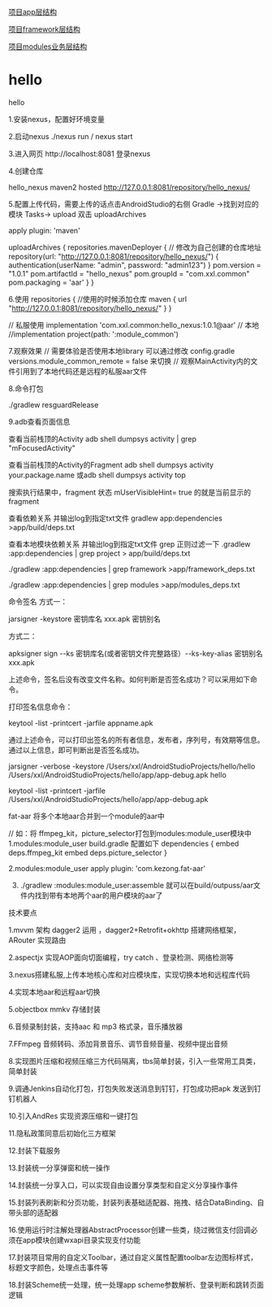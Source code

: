 
[项目app层结构](https://github.com/fazhongxu/hello/blob/feature/mvvm/app/app.deps.txt)

[项目framework层结构](https://github.com/fazhongxu/hello/blob/feature/mvvm/app/framework_deps.txt)

[项目modules业务层结构](https://github.com/fazhongxu/hello/blob/feature/mvvm/app/modules_deps.txt)

# hello
hello

1.安装nexus，配置好环境变量

2.启动nexus ./nexus run / nexus start

3.进入网页 http://localhost:8081 登录nexus

4.创建仓库

hello_nexus
maven2
hosted
http://127.0.0.1:8081/repository/hello_nexus/

5.配置上传代码，需要上传的话点击AndroidStudio的右侧 Gradle ->找到对应的模块 Tasks-> upload 双击 uploadArchives

apply plugin: 'maven'

uploadArchives {
    repositories.mavenDeployer {
        // 修改为自己创建的仓库地址
        repository(url: "http://127.0.0.1:8081/repository/hello_nexus/") {
            authentication(userName: "admin", password: "admin123")
        }
        pom.version = "1.0.1"
        pom.artifactId = "hello_nexus"
        pom.groupId = "com.xxl.common"
        pom.packaging = 'aar'
    }
}

6.使用
 repositories {
        //使用的时候添加仓库
        maven {
            url "http://127.0.0.1:8081/repository/hello_nexus/"
        }
 }

 // 私服使用
 implementation 'com.xxl.common:hello_nexus:1.0.1@aar'
 // 本地
 //implementation project(path: ':module_common')

 7.观察效果
 // 需要体验是否使用本地library 可以通过修改 config.gradle versions.module_common_remote = false 来切换
 // 观察MainActivity内的文件引用到了本地代码还是远程的私服aar文件


 8.命令打包

 ./gradlew resguardRelease

 9.adb查看页面信息

 查看当前栈顶的Activity
 adb shell dumpsys activity | grep "mFocusedActivity"

 查看当前栈顶的Activity的Fragment
 adb shell dumpsys activity your.package.name
 或adb shell dumpsys activity top

 搜索执行结果中，fragment 状态
 mUserVisibleHint= true 的就是当前显示的fragment

 查看依赖关系 并输出log到指定txt文件
 gradlew app:dependencies >app/build/deps.txt

 查看本地模块依赖关系 并输出log到指定txt文件 grep 正则过滤一下
 .gradlew :app:dependencies | grep project > app/build/deps.txt

 ./gradlew :app:dependencies | grep framework >app/framework_deps.txt

 ./gradlew :app:dependencies | grep modules >app/modules_deps.txt


 命令签名
 方式一：

 jarsigner -keystore 密钥库名 xxx.apk 密钥别名

 方式二：

 apksigner sign --ks 密钥库名(或者密钥文件完整路径）--ks-key-alias 密钥别名 xxx.apk

 上述命令，签名后没有改变文件名称。如何判断是否签名成功？可以采用如下命令。

 打印签名信息命令：

 keytool -list -printcert -jarfile appname.apk

 通过上述命令，可以打印出签名的所有者信息，发布者，序列号，有效期等信息。
 通过以上信息，即可判断出是否签名成功。

 jarsigner -verbose -keystore /Users/xxl/AndroidStudioProjects/hello/hello /Users/xxl/AndroidStudioProjects/hello/app/app-debug.apk hello

 keytool -list -printcert -jarfile /Users/xxl/AndroidStudioProjects/hello/app/app-debug.apk

 fat-aar 将多个本地aar合并到一个module的aar中

 // 如：将 ffmpeg_kit，picture_selector打包到modules:module_user模块中
 1.modules:module_user build.gradle 配置如下
 dependencies {
     embed deps.ffmpeg_kit
     embed deps.picture_selector
 }

 2.modules:module_user apply plugin: 'com.kezong.fat-aar'

 3. ./gradlew :modules:module_user:assemble 就可以在build/outpuss/aar文件内找到带有本地两个aar的用户模块的aar了

 技术要点

 1.mvvm 架构 dagger2 运用 ，dagger2+Retrofit+okhttp 搭建网络框架，ARouter 实现路由

 2.aspectjx 实现AOP面向切面编程，try catch 、登录检测、网络检测等

 3.nexus搭建私服,上传本地核心库和对应模块库，实现切换本地和远程库代码

 4.实现本地aar和远程aar切换

 5.objectbox mmkv 存储封装

 6.音频录制封装，支持aac 和 mp3 格式录，音乐播放器

 7.FFmpeg 音频转码、添加背景音乐、调节音频音量、视频中提出音频

 8.实现图片压缩和视频压缩三方代码隔离，tbs简单封装，引入一些常用工具类，简单封装

 9.调通Jenkins自动化打包，打包失败发送消息到钉钉，打包成功把apk 发送到钉钉机器人

 10.引入AndRes 实现资源压缩和一键打包

 11.隐私政策同意后初始化三方框架

 12.封装下载服务

 13.封装统一分享弹窗和统一操作

 14.封装统一分享入口，可以实现自由设置分享类型和自定义分享操作事件

 15.封装列表刷新和分页功能，封装列表基础适配器、拖拽、结合DataBinding、自带头部的适配器

 16.使用运行时注解处理器AbstractProcessor创建一些类，绕过微信支付回调必须在app模块创建wxapi目录实现支付功能

 17.封装项目常用的自定义Toolbar，通过自定义属性配置toolbar左边图标样式，标题文字颜色，处理点击事件等

 18.封装Scheme统一处理，统一处理app scheme参数解析、登录判断和跳转页面逻辑











